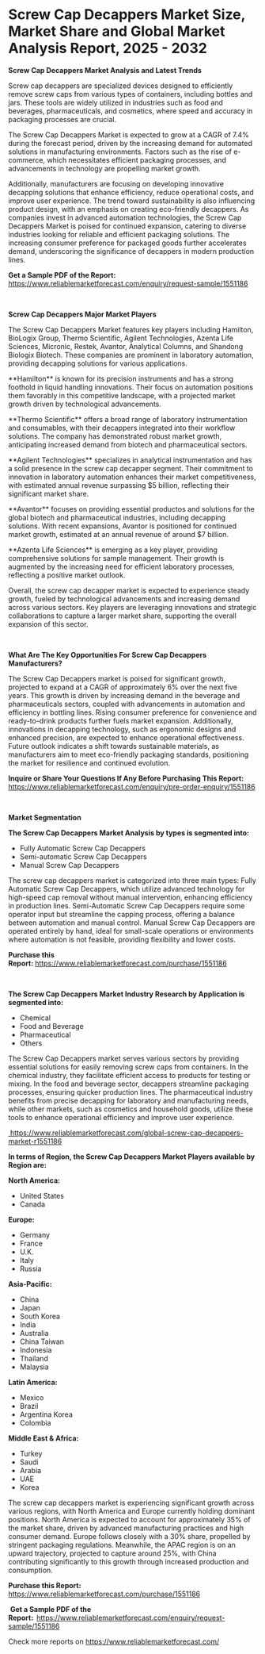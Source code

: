 <p><h1>Screw Cap Decappers Market Size, Market Share and Global Market Analysis Report, 2025 - 2032</h1></p><p><strong>Screw Cap Decappers Market Analysis and Latest Trends</strong></p>
<p><p>Screw cap decappers are specialized devices designed to efficiently remove screw caps from various types of containers, including bottles and jars. These tools are widely utilized in industries such as food and beverages, pharmaceuticals, and cosmetics, where speed and accuracy in packaging processes are crucial.</p><p>The Screw Cap Decappers Market is expected to grow at a CAGR of 7.4% during the forecast period, driven by the increasing demand for automated solutions in manufacturing environments. Factors such as the rise of e-commerce, which necessitates efficient packaging processes, and advancements in technology are propelling market growth. </p><p>Additionally, manufacturers are focusing on developing innovative decapping solutions that enhance efficiency, reduce operational costs, and improve user experience. The trend toward sustainability is also influencing product design, with an emphasis on creating eco-friendly decappers. As companies invest in advanced automation technologies, the Screw Cap Decappers Market is poised for continued expansion, catering to diverse industries looking for reliable and efficient packaging solutions. The increasing consumer preference for packaged goods further accelerates demand, underscoring the significance of decappers in modern production lines.</p></p>
<p><strong>Get a Sample PDF of the Report:&nbsp;</strong> <a href="https://www.reliablemarketforecast.com/enquiry/request-sample/1551186?utm_campaign=2472&utm_medium=2&utm_source=Github&utm_content=ia&utm_term=11042025&utm_id=screw-cap-decappers">https://www.reliablemarketforecast.com/enquiry/request-sample/1551186</a></p>
<p>&nbsp;</p>
<p><strong>Screw Cap Decappers Major Market Players</strong></p>
<p><p>The Screw Cap Decappers Market features key players including Hamilton, BioLogix Group, Thermo Scientific, Agilent Technologies, Azenta Life Sciences, Micronic, Restek, Avantor, Analytical Columns, and Shandong Biologix Biotech. These companies are prominent in laboratory automation, providing decapping solutions for various applications.</p><p>**Hamilton** is known for its precision instruments and has a strong foothold in liquid handling innovations. Their focus on automation positions them favorably in this competitive landscape, with a projected market growth driven by technological advancements.</p><p>**Thermo Scientific** offers a broad range of laboratory instrumentation and consumables, with their decappers integrated into their workflow solutions. The company has demonstrated robust market growth, anticipating increased demand from biotech and pharmaceutical sectors.</p><p>**Agilent Technologies** specializes in analytical instrumentation and has a solid presence in the screw cap decapper segment. Their commitment to innovation in laboratory automation enhances their market competitiveness, with estimated annual revenue surpassing $5 billion, reflecting their significant market share.</p><p>**Avantor** focuses on providing essential productos and solutions for the global biotech and pharmaceutical industries, including decapping solutions. With recent expansions, Avantor is positioned for continued market growth, estimated at an annual revenue of around $7 billion.</p><p>**Azenta Life Sciences** is emerging as a key player, providing comprehensive solutions for sample management. Their growth is augmented by the increasing need for efficient laboratory processes, reflecting a positive market outlook.</p><p>Overall, the screw cap decapper market is expected to experience steady growth, fueled by technological advancements and increasing demand across various sectors. Key players are leveraging innovations and strategic collaborations to capture a larger market share, supporting the overall expansion of this sector.</p></p>
<p>&nbsp;</p>
<p><strong>What Are The Key Opportunities For Screw Cap Decappers Manufacturers?</strong></p>
<p><p>The Screw Cap Decappers market is poised for significant growth, projected to expand at a CAGR of approximately 6% over the next five years. This growth is driven by increasing demand in the beverage and pharmaceuticals sectors, coupled with advancements in automation and efficiency in bottling lines. Rising consumer preference for convenience and ready-to-drink products further fuels market expansion. Additionally, innovations in decapping technology, such as ergonomic designs and enhanced precision, are expected to enhance operational effectiveness. Future outlook indicates a shift towards sustainable materials, as manufacturers aim to meet eco-friendly packaging standards, positioning the market for resilience and continued evolution.</p></p>
<p><strong>Inquire or Share Your Questions If Any Before Purchasing This Report:</strong> <a href="https://www.reliablemarketforecast.com/enquiry/pre-order-enquiry/1551186?utm_campaign=2472&utm_medium=2&utm_source=Github&utm_content=ia&utm_term=11042025&utm_id=screw-cap-decappers">https://www.reliablemarketforecast.com/enquiry/pre-order-enquiry/1551186</a></p>
<p>&nbsp;</p>
<p><strong>Market Segmentation</strong></p>
<p><strong>The Screw Cap Decappers Market Analysis by types is segmented into:</strong></p>
<p><ul><li>Fully Automatic Screw Cap Decappers</li><li>Semi-automatic Screw Cap Decappers</li><li>Manual Screw Cap Decappers</li></ul></p>
<p><p>The screw cap decappers market is categorized into three main types: Fully Automatic Screw Cap Decappers, which utilize advanced technology for high-speed cap removal without manual intervention, enhancing efficiency in production lines. Semi-Automatic Screw Cap Decappers require some operator input but streamline the capping process, offering a balance between automation and manual control. Manual Screw Cap Decappers are operated entirely by hand, ideal for small-scale operations or environments where automation is not feasible, providing flexibility and lower costs.</p></p>
<p><strong>Purchase this Report:&nbsp;</strong><a href="https://www.reliablemarketforecast.com/purchase/1551186?utm_campaign=2472&utm_medium=2&utm_source=Github&utm_content=ia&utm_term=11042025&utm_id=screw-cap-decappers">https://www.reliablemarketforecast.com/purchase/1551186</a></p>
<p>&nbsp;</p>
<p><strong>The Screw Cap Decappers Market Industry Research by Application is segmented into:</strong></p>
<p><ul><li>Chemical</li><li>Food and Beverage</li><li>Pharmaceutical</li><li>Others</li></ul></p>
<p><p>The Screw Cap Decappers market serves various sectors by providing essential solutions for easily removing screw caps from containers. In the chemical industry, they facilitate efficient access to products for testing or mixing. In the food and beverage sector, decappers streamline packaging processes, ensuring quicker production lines. The pharmaceutical industry benefits from precise decapping for laboratory and manufacturing needs, while other markets, such as cosmetics and household goods, utilize these tools to enhance operational efficiency and improve user experience.</p></p>
<p><a href="https://www.reliablemarketforecast.com/global-screw-cap-decappers-market-r1551186?utm_campaign=2472&utm_medium=2&utm_source=Github&utm_content=ia&utm_term=11042025&utm_id=screw-cap-decappers">&nbsp;https://www.reliablemarketforecast.com/global-screw-cap-decappers-market-r1551186</a></p>
<p><strong>In terms of Region, the Screw Cap Decappers Market Players available by Region are:</strong></p>
<p>
    <p> <strong> North America: </strong>
        <ul>
            <li>United States</li>
            <li>Canada</li>
        </ul>
        </p> 
    <p> <strong> Europe: </strong>
        <ul>
            <li>Germany</li>
            <li>France</li>
            <li>U.K.</li>
            <li>Italy</li>
            <li>Russia</li>
        </ul>
        </p> 
    <p> <strong> Asia-Pacific: </strong>
        <ul>
            <li>China</li>
            <li>Japan</li>
            <li>South Korea</li>
            <li>India</li>
            <li>Australia</li>
            <li>China Taiwan</li>
            <li>Indonesia</li>
            <li>Thailand</li>
            <li>Malaysia</li>
        </ul>
        </p> 
    <p> <strong> Latin America: </strong>
        <ul>
            <li>Mexico</li>
            <li>Brazil</li>
            <li>Argentina Korea</li>
            <li>Colombia</li>
        </ul>
        </p> 
    <p> <strong> Middle East & Africa: </strong>
        <ul>
            <li>Turkey</li>
            <li>Saudi</li>
            <li>Arabia</li>
            <li>UAE</li>
            <li>Korea</li>
        </ul>
    </p>
    </p>
<p><p>The screw cap decappers market is experiencing significant growth across various regions, with North America and Europe currently holding dominant positions. North America is expected to account for approximately 35% of the market share, driven by advanced manufacturing practices and high consumer demand. Europe follows closely with a 30% share, propelled by stringent packaging regulations. Meanwhile, the APAC region is on an upward trajectory, projected to capture around 25%, with China contributing significantly to this growth through increased production and consumption.</p></p>
<p><strong>Purchase this Report: </strong><a href="https://www.reliablemarketforecast.com/purchase/1551186?utm_campaign=2472&utm_medium=2&utm_source=Github&utm_content=ia&utm_term=11042025&utm_id=screw-cap-decappers">https://www.reliablemarketforecast.com/purchase/1551186</a></p>
<p>&nbsp;<strong>Get a Sample PDF of the Report:&nbsp;&nbsp;</strong><a href="https://www.reliablemarketforecast.com/enquiry/request-sample/1551186?utm_campaign=2472&utm_medium=2&utm_source=Github&utm_content=ia&utm_term=11042025&utm_id=screw-cap-decappers">https://www.reliablemarketforecast.com/enquiry/request-sample/1551186</a></p>
<p><strong></strong></p>
<p>Check more reports on <a href="https://www.reliablemarketforecast.com/?utm_campaign=2472&utm_medium=2&utm_source=Github&utm_content=ia&utm_term=11042025&utm_id=screw-cap-decappers">https://www.reliablemarketforecast.com/</a></p>